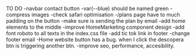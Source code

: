 TO DO
-navbar contact button
-var(--blue) should be named green
-compress images
-check safari optimisation
-/plans page have to much padding on the button
-make sure is sending the plan by email
-add home elements to the middle
-improve HomeMarketing component design
-add font roboto to all texts in the index.css file
-add tic tok link in footer
-change footer email
-Home website button has a bug. when I click the descopera btn is triggering another btn.
-improve seo, performance, accesibility.
